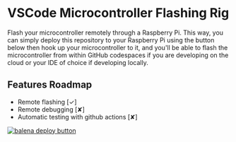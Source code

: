 # VSCode Microcontroller Flashing Rig

Flash your microcontroller remotely through a Raspberry Pi. This way, you can simply deploy this repository to your Raspberry Pi using the button below then hook up your microcontroller to it, and you'll be able to flash the microcontroller from within GitHub codespaces if you are developing on the cloud or your IDE of choice if developing locally. 

## Features Roadmap
- Remote flashing [✓]
- Remote debugging [✘]
- Automatic testing with github actions [✘]


[![balena deploy button](https://www.balena.io/deploy.svg)](https://dashboard.balena-cloud.com/deploy?repoUrl=https://github.com/COTASPAR/vscode-microcontroller-rig)
